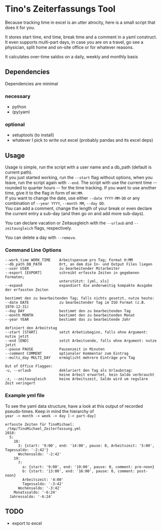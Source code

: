 # Tino's Zeiterfassungs Tool

Because tracking time in excel is an utter atrocity, here is a small script that does it
for you.

It stores start time, end time, break time and a comment in a yaml construct.
It even supports multi-part days, in case you are on a travel, go see a physician, split
home and on-site office or for whatever reasons.

It calculates over-time saldos on a daily, weekly and monthly basis

## Dependencies
Dependencies are minimal

### necessary
- python
- (py)yaml

### optional
- setuptools (to install)
- whatever I pick to write out excel
(probably pandas and its excel deps)


## Usage
Usage is simple, run the script with a user name and a db_path (default is current path).  
If you just started working, run the `--start` flag without options, when you leave,
run the script again with `--end`. The script with use the current time -- rounded to
quarter hours -- for the time tracking. If you want to use another time, give it to the
flag in form of `HH:MM`.  
If you want to change the date, use either `--date YYYY-MM-DD` or any combination of
`--year YYYY`, `--month MM`, `--day DD`.  
You can add a comment, change the length of your break or even declare the current entry
a sub-day (and then go on and add more sub-days).

You can declare vacation or Zeitausgleich with the `--urlaub` and `--zeitausgleich`
flags, respectively.

You can delete a day with `--remove`.

### Command Line Options
```
--work_time WORK_TIME    Arbeitspensum pro Tag; Format H:MM
--db_path DB_PATH        Ort, an dem die In- und Output Files liegen
--user USER              zu bearbeitender Mitarbeiter
--export [EXPORT]        schreibt erfasste Zeiten in gegebenen Formaten;
                         unterstützt: [yml, xls]
--expand                 expandiert die anderweitig kompakte Ausgabe der erfassten Zeiten

bestimmt den zu bearbeitenden Tag; falls nichts gesetzt, nutze heute:
--date DATE              zu bearbeitender Tag im ISO Format (z.B. 1970-12-31)
--day DAY                bestimmt den zu bearbeitenden Tag
--month MONTH            bestimmt den zu bearbeitenden Monat
--year YEAR              bestimmt das zu bearbeitende Jahr

definiert den Arbeitstag
--start [START]          setzt Arbetisbeginn, falls ohne Argument: nutze jetzt
--end [END]              setzt Arbeitsende, falls ohne Argument: nutze jetzt
--pause PAUSE            Pausenzeit in Minuten
--comment COMMENT        optionaler Kommentar zum Eintrag
--multi_day MULTI_DAY    ermöglicht mehrere Einträge pro Tag

Out of Office Flaggen:
-u, --urlaub             deklariert den Tag als Urlaubstag:
                         keine Arbeit erwartet, kein Saldo verbraucht
-z, --zeitausgleich      keine Arbeitszeit, Saldo wird um reguläre Zeit veringert
```


### Example yml file
To see the yaml data structure, have a look at this output of recorded pseudo-times.
Keep in mind the hierarchy of  
`year -> month -> week -> day [-> part-day]`
```
erfasste Zeiten für TinoMichael:
 /tmp/TinoMichael_Zeiterfassung.yml
2018:
  5:
    18:
      3: {start: '9:00', end: '14:00', pause: 0, Arbeitszeit: '5:00', Tagessaldo: '-2:42'}
      Wochensaldo: '-2:42'
    19:
      7:
        a: {start: '9:00', end: '10:00', pause: 0, comment: pre-noon}
        b: {start: '13:00', end: '16:00', pause: 0, comment: post-noon}
        Arbeitszeit: '4:00'
        Tagessaldo: '-3:42'
      Wochensaldo: '-3:42'
    Monatssaldo: '-6:24'
  Jahressaldo: '-6:24'
```


## TODO
- export to excel
